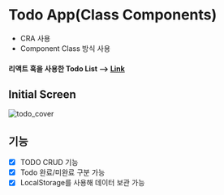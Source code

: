 # Todo App(Class Components)

* CRA 사용
* Component Class 방식 사용


#### 리액트 훅을 사용한 Todo List --> [Link](https://github.com/junheeleeme/react_TodoApp_hooks)


## Initial Screen

![todo_cover](https://user-images.githubusercontent.com/38034518/118227046-d4b1a880-b4c2-11eb-9d6a-506b546d055c.png)

## 기능

- [x] TODO CRUD 기능
- [x] Todo 완료/미완료 구분 가능
- [x] LocalStorage를 사용해 데이터 보관 가능
